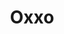 ---
title: "Oxxo"
url: /san-luis-potosi/oxxo-avenida-fray-diego-de-la-magdalena/
shop: comodidad
---